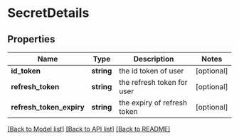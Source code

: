 # SecretDetails

## Properties
Name | Type | Description | Notes
------------ | ------------- | ------------- | -------------
**id_token** | **string** | the id token of user | [optional] 
**refresh_token** | **string** | the refresh token for user | [optional] 
**refresh_token_expiry** | **string** | the expiry of refresh token | [optional] 

[[Back to Model list]](../README.md#documentation-for-models) [[Back to API list]](../README.md#documentation-for-api-endpoints) [[Back to README]](../README.md)

